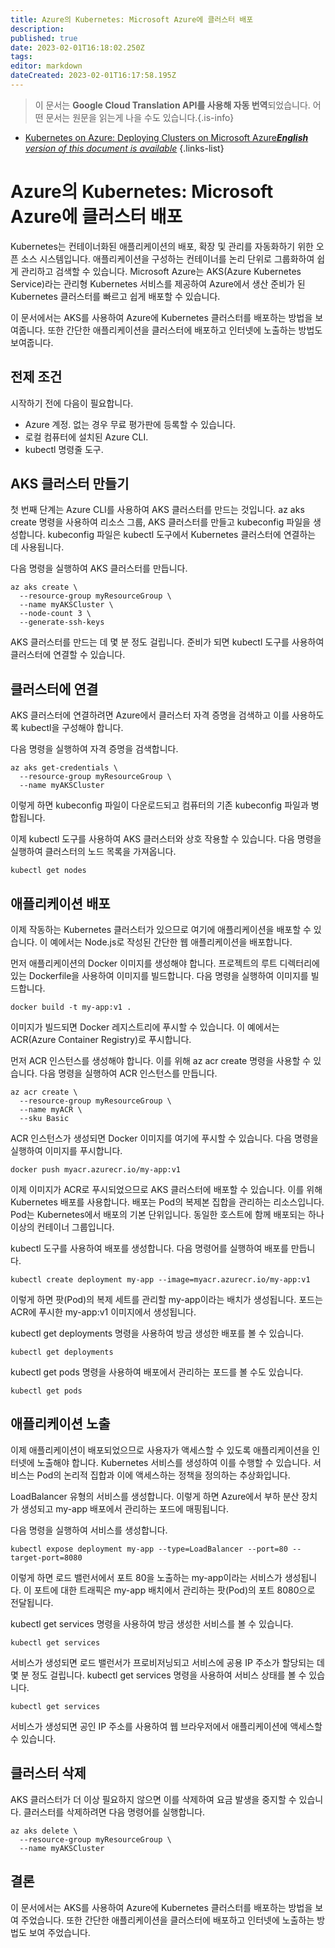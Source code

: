 ```yaml
---
title: Azure의 Kubernetes: Microsoft Azure에 클러스터 배포
description: 
published: true
date: 2023-02-01T16:18:02.250Z
tags: 
editor: markdown
dateCreated: 2023-02-01T16:17:58.195Z
---
```


> 이 문서는 **Google Cloud Translation API를 사용해 자동 번역**되었습니다.
어떤 문서는 원문을 읽는게 나을 수도 있습니다.{.is-info}

- [Kubernetes on Azure: Deploying Clusters on Microsoft Azure***English** version of this document is available*](/en/Knowledge-base/Kubernetes/kubernetes-on-azure-deploying-clusters-on-microsoft-azure)
{.links-list}


# Azure의 Kubernetes: Microsoft Azure에 클러스터 배포

Kubernetes는 컨테이너화된 애플리케이션의 배포, 확장 및 관리를 자동화하기 위한 오픈 소스 시스템입니다. 애플리케이션을 구성하는 컨테이너를 논리 단위로 그룹화하여 쉽게 관리하고 검색할 수 있습니다. Microsoft Azure는 AKS(Azure Kubernetes Service)라는 관리형 Kubernetes 서비스를 제공하여 Azure에서 생산 준비가 된 Kubernetes 클러스터를 빠르고 쉽게 배포할 수 있습니다.

이 문서에서는 AKS를 사용하여 Azure에 Kubernetes 클러스터를 배포하는 방법을 보여줍니다. 또한 간단한 애플리케이션을 클러스터에 배포하고 인터넷에 노출하는 방법도 보여줍니다.

## 전제 조건

시작하기 전에 다음이 필요합니다.

- Azure 계정. 없는 경우 무료 평가판에 등록할 수 있습니다.
- 로컬 컴퓨터에 설치된 Azure CLI.
- kubectl 명령줄 도구.

## AKS 클러스터 만들기

첫 번째 단계는 Azure CLI를 사용하여 AKS 클러스터를 만드는 것입니다. az aks create 명령을 사용하여 리소스 그룹, AKS 클러스터를 만들고 kubeconfig 파일을 생성합니다. kubeconfig 파일은 kubectl 도구에서 Kubernetes 클러스터에 연결하는 데 사용됩니다.

다음 명령을 실행하여 AKS 클러스터를 만듭니다.

```
az aks create \
  --resource-group myResourceGroup \
  --name myAKSCluster \
  --node-count 3 \
  --generate-ssh-keys
```

AKS 클러스터를 만드는 데 몇 분 정도 걸립니다. 준비가 되면 kubectl 도구를 사용하여 클러스터에 연결할 수 있습니다.

## 클러스터에 연결

AKS 클러스터에 연결하려면 Azure에서 클러스터 자격 증명을 검색하고 이를 사용하도록 kubectl을 구성해야 합니다.

다음 명령을 실행하여 자격 증명을 검색합니다.

```
az aks get-credentials \
  --resource-group myResourceGroup \
  --name myAKSCluster
```

이렇게 하면 kubeconfig 파일이 다운로드되고 컴퓨터의 기존 kubeconfig 파일과 병합됩니다.

이제 kubectl 도구를 사용하여 AKS 클러스터와 상호 작용할 수 있습니다. 다음 명령을 실행하여 클러스터의 노드 목록을 가져옵니다.

```
kubectl get nodes
```

## 애플리케이션 배포

이제 작동하는 Kubernetes 클러스터가 있으므로 여기에 애플리케이션을 배포할 수 있습니다. 이 예에서는 Node.js로 작성된 간단한 웹 애플리케이션을 배포합니다.

먼저 애플리케이션의 Docker 이미지를 생성해야 합니다. 프로젝트의 루트 디렉터리에 있는 Dockerfile을 사용하여 이미지를 빌드합니다. 다음 명령을 실행하여 이미지를 빌드합니다.

```
docker build -t my-app:v1 .
```

이미지가 빌드되면 Docker 레지스트리에 푸시할 수 있습니다. 이 예에서는 ACR(Azure Container Registry)로 푸시합니다.

먼저 ACR 인스턴스를 생성해야 합니다. 이를 위해 az acr create 명령을 사용할 수 있습니다. 다음 명령을 실행하여 ACR 인스턴스를 만듭니다.

```
az acr create \
  --resource-group myResourceGroup \
  --name myACR \
  --sku Basic
```

ACR 인스턴스가 생성되면 Docker 이미지를 여기에 푸시할 수 있습니다. 다음 명령을 실행하여 이미지를 푸시합니다.

```
docker push myacr.azurecr.io/my-app:v1
```

이제 이미지가 ACR로 푸시되었으므로 AKS 클러스터에 배포할 수 있습니다. 이를 위해 Kubernetes 배포를 사용합니다. 배포는 Pod의 복제본 집합을 관리하는 리소스입니다. Pod는 Kubernetes에서 배포의 기본 단위입니다. 동일한 호스트에 함께 배포되는 하나 이상의 컨테이너 그룹입니다.

kubectl 도구를 사용하여 배포를 생성합니다. 다음 명령어를 실행하여 배포를 만듭니다.

```
kubectl create deployment my-app --image=myacr.azurecr.io/my-app:v1
```

이렇게 하면 팟(Pod)의 복제 세트를 관리할 my-app이라는 배치가 생성됩니다. 포드는 ACR에 푸시한 my-app:v1 이미지에서 생성됩니다.

kubectl get deployments 명령을 사용하여 방금 생성한 배포를 볼 수 있습니다.

```
kubectl get deployments
```

kubectl get pods 명령을 사용하여 배포에서 관리하는 포드를 볼 수도 있습니다.

```
kubectl get pods
```

## 애플리케이션 노출

이제 애플리케이션이 배포되었으므로 사용자가 액세스할 수 있도록 애플리케이션을 인터넷에 노출해야 합니다. Kubernetes 서비스를 생성하여 이를 수행할 수 있습니다. 서비스는 Pod의 논리적 집합과 이에 액세스하는 정책을 정의하는 추상화입니다.

LoadBalancer 유형의 서비스를 생성합니다. 이렇게 하면 Azure에서 부하 분산 장치가 생성되고 my-app 배포에서 관리하는 포드에 매핑됩니다.

다음 명령을 실행하여 서비스를 생성합니다.

```
kubectl expose deployment my-app --type=LoadBalancer --port=80 --target-port=8080
```

이렇게 하면 로드 밸런서에서 포트 80을 노출하는 my-app이라는 서비스가 생성됩니다. 이 포트에 대한 트래픽은 my-app 배치에서 관리하는 팟(Pod)의 포트 8080으로 전달됩니다.

kubectl get services 명령을 사용하여 방금 생성한 서비스를 볼 수 있습니다.

```
kubectl get services
```

서비스가 생성되면 로드 밸런서가 프로비저닝되고 서비스에 공용 IP 주소가 할당되는 데 몇 분 정도 걸립니다. kubectl get services 명령을 사용하여 서비스 상태를 볼 수 있습니다.

```
kubectl get services
```

서비스가 생성되면 공인 IP 주소를 사용하여 웹 브라우저에서 애플리케이션에 액세스할 수 있습니다.

## 클러스터 삭제

AKS 클러스터가 더 이상 필요하지 않으면 이를 삭제하여 요금 발생을 중지할 수 있습니다. 클러스터를 삭제하려면 다음 명령어를 실행합니다.

```
az aks delete \
  --resource-group myResourceGroup \
  --name myAKSCluster
```

## 결론

이 문서에서는 AKS를 사용하여 Azure에 Kubernetes 클러스터를 배포하는 방법을 보여 주었습니다. 또한 간단한 애플리케이션을 클러스터에 배포하고 인터넷에 노출하는 방법도 보여 주었습니다.